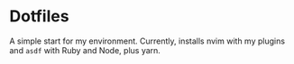 # Dotfiles

A simple start for my environment. Currently, installs nvim with my plugins and `asdf` with Ruby and Node, plus yarn.
